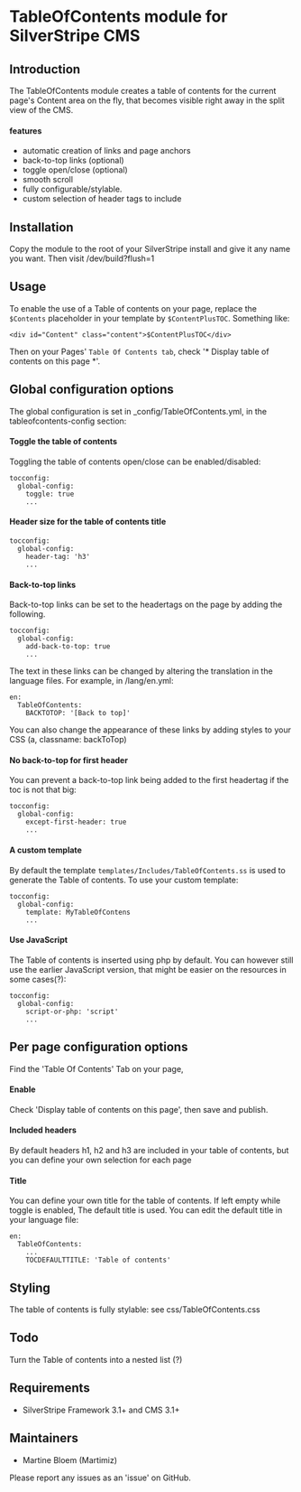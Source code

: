 # TableOfContents module for SilverStripe CMS #

## Introduction ##

The TableOfContents module creates a table of contents for the current 
page's Content area on the fly, that becomes visible right away in the split 
view of the CMS.

#### features ####
 
 * automatic creation of links and page anchors
 * back-to-top links (optional)
 * toggle open/close (optional)
 * smooth scroll
 * fully configurable/stylable.
 * custom selection of header tags to include

## Installation ##

Copy the module to the root of your SilverStripe install and give it any name 
you want. Then visit <yourdomain>/dev/build?flush=1

## Usage ##
To enable the use of a Table of contents on your page, replace the `$Contents` placeholder in your template by `$ContentPlusTOC`. Something like:

    <div id="Content" class="content">$ContentPlusTOC</div>
   
Then on your Pages' `Table Of Contents tab`, check '* Display table of contents on this page *'.    

## Global configuration options ##
The global configuration is set in _config/TableOfContents.yml, in the tableofcontents-config section:

#### Toggle the table of contents ####

Toggling the table of contents open/close can be enabled/disabled: 

    tocconfig:
      global-config:
        toggle: true
        ...

#### Header size for the table of contents title ####

    tocconfig:
      global-config:
        header-tag: 'h3'
        ...

#### Back-to-top links ####

Back-to-top links can be set to the headertags on the page by adding the following.

    tocconfig:
      global-config:
        add-back-to-top: true
        ...

The text in these links can be changed by altering the translation in the language files. For example, in /lang/en.yml:

    en:
      TableOfContents:
        BACKTOTOP: '[Back to top]'

You can also change the appearance of these links by adding styles to your CSS (a, classname: backToTop)

#### No back-to-top for first header ####

You can prevent a back-to-top link being added to the first headertag if the toc is not that big:

    tocconfig:
      global-config:
        except-first-header: true
        ...

#### A custom template ####

By default the template `templates/Includes/TableOfContents.ss` is used to 
generate the Table of contents. To use your custom template:

    tocconfig:
      global-config:
        template: MyTableOfContens
        ...

#### Use JavaScript ####

The Table of contents is inserted using php by default. You can however still use 
the earlier JavaScript version, that might be easier on the resources in 
some cases(?):

    tocconfig:
      global-config:
        script-or-php: 'script'
        ...

## Per page configuration options ##

Find the 'Table Of Contents' Tab on your page,
      
#### Enable ####

Check 'Display table of contents on this page', then save and publish.

#### Included headers ####

By default headers h1, h2 and h3 are included in your table of contents, but
you can define your own selection for each page

#### Title ####
You can define your own title for the table of contents. If left empty while toggle is enabled, The default title is used. You can edit the default title in your language file:

    en:
      TableOfContents:
        ...
        TOCDEFAULTTITLE: 'Table of contents'      

## Styling ##

The table of contents is fully stylable: see css/TableOfContents.css  

## Todo ##
Turn the Table of contents into a nested list (?)


## Requirements ##

 * SilverStripe Framework 3.1+ and CMS 3.1+

## Maintainers ##

 * Martine Bloem (Martimiz)
 
 Please report any issues as an 'issue' on GitHub.